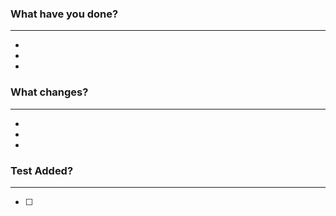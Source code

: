### What have you done?

---

<!-- Write behind the dash line to bulleting items -->

-
-
-

### What changes?

---

<!-- Write behind the dash line to bulleting items -->

-
-
-

### Test Added?

---

- [ ]
